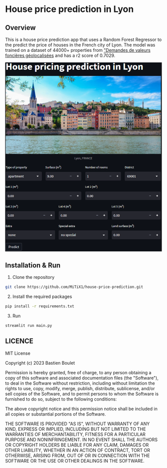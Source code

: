 # House price prediction in Lyon

## Overview

This is a house price prediction app that uses a Random Forest Regressor to the predict the price of houses in the French city of Lyon. The model was trained on a dataset of 44000+ properties from ["Demandes de valeurs foncières géolocalisées](https://www.data.gouv.fr/fr/datasets/demandes-de-valeurs-foncieres-geolocalisees/) and has a r2 score of 0.7029.

![overview of the app](./images/overview.PNG)

## Installation & Run

1. Clone the repository
```sh
git clone https://github.com/MiTiX1/house-price-prediction.git
```
2. Install the required packages
```sh
pip install -r requirements.txt
```
3. Run
```sh
streamlit run main.py
```

## LICENCE

MIT License

Copyright (c) 2023 Bastien Boulet

Permission is hereby granted, free of charge, to any person obtaining a copy
of this software and associated documentation files (the "Software"), to deal
in the Software without restriction, including without limitation the rights
to use, copy, modify, merge, publish, distribute, sublicense, and/or sell
copies of the Software, and to permit persons to whom the Software is
furnished to do so, subject to the following conditions:

The above copyright notice and this permission notice shall be included in all
copies or substantial portions of the Software.

THE SOFTWARE IS PROVIDED "AS IS", WITHOUT WARRANTY OF ANY KIND, EXPRESS OR
IMPLIED, INCLUDING BUT NOT LIMITED TO THE WARRANTIES OF MERCHANTABILITY,
FITNESS FOR A PARTICULAR PURPOSE AND NONINFRINGEMENT. IN NO EVENT SHALL THE
AUTHORS OR COPYRIGHT HOLDERS BE LIABLE FOR ANY CLAIM, DAMAGES OR OTHER
LIABILITY, WHETHER IN AN ACTION OF CONTRACT, TORT OR OTHERWISE, ARISING FROM,
OUT OF OR IN CONNECTION WITH THE SOFTWARE OR THE USE OR OTHER DEALINGS IN THE
SOFTWARE.
